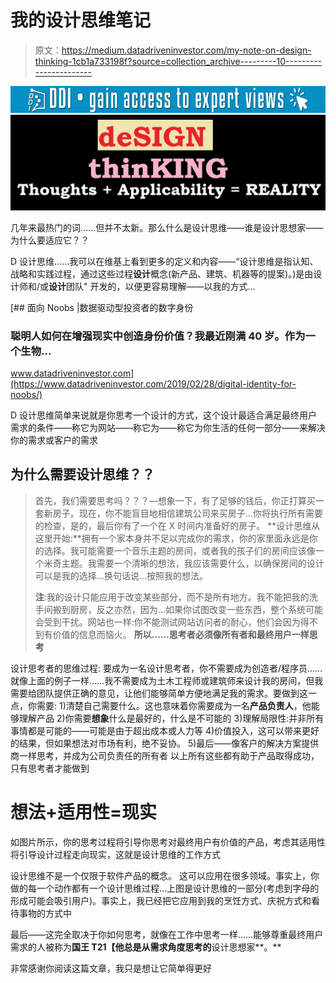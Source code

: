 # 我的设计思维笔记

> 原文：<https://medium.datadriveninvestor.com/my-note-on-design-thinking-1cb1a733198f?source=collection_archive---------10----------------------->

[![](img/c2f6db5af45ec42b31c8361293d12f7e.png)](http://www.track.datadriveninvestor.com/1B9E)![](img/88962c6475447e34314a7a9f6565afba.png)

几年来最热门的词……但并不太新。那么什么是设计思维——谁是设计思想家——为什么要适应它？？

D 设计思维……我可以在维基上看到更多的定义和内容——“设计思维是指认知、战略和实践过程，通过这些过程**设计**概念(新产品、建筑、机器等的提案)。)是由设计师和/或**设计**团队"
开发的，以便更容易理解——以我的方式…

[](https://www.datadriveninvestor.com/2019/02/28/digital-identity-for-noobs/) [## 面向 Noobs |数据驱动型投资者的数字身份

### 聪明人如何在增强现实中创造身份价值？我最近刚满 40 岁。作为一个生物…

www.datadriveninvestor.com](https://www.datadriveninvestor.com/2019/02/28/digital-identity-for-noobs/) 

D 设计思维简单来说就是你思考一个设计的方式，这个设计最适合满足最终用户需求的条件——称它为网站——称它为——称它为你生活的任何一部分——来解决你的需求或客户的需求

## 为什么需要设计思维？？

> 首先，我们需要思考吗？？？—想象一下，有了足够的钱后，你正打算买一套新房子。现在，你不能盲目地相信建筑公司来买房子…你将执行所有需要的检查，是的，最后你有了一个在 X 时间内准备好的房子。
> **设计思维从这里开始:**拥有一个家本身并不足以完成你的需求，你的家里面永远是你的选择。我可能需要一个音乐主题的房间，或者我的孩子们的房间应该像一个米奇主题。我需要一个清晰的想法，我应该需要什么，以确保房间的设计可以是我的选择…换句话说…按照我的想法。
> 
> **注**:我的设计只能应用于改变某些部分，而不是所有地方。我不能把我的洗手间搬到厨房，反之亦然，因为…如果你试图改变一些东西，整个系统可能会受到干扰。网站也一样:你不能测试网站访问者的耐心，他们会因为得不到有价值的信息而恼火。
> **所以……思考者必须像所有者和最终用户一样思考**

设计思考者的思维过程:
要成为一名设计思考者，你不需要成为创造者/程序员……就像上面的例子一样……我不需要成为土木工程师或建筑师来设计我的房间，但我需要给团队提供正确的意见，让他们能够简单方便地满足我的需求。要做到这一点，你需要:
1)清楚自己需要什么。这也意味着你需要成为一名**产品负责人**，他能够理解产品
2)你需要**想象**什么是最好的，什么是不可能的
3)理解局限性:并非所有事情都是可能的——可能是由于超出成本或人力等
4)价值投入，这可以带来更好的结果，但如果想法对市场有利，绝不妥协。
5)最后——像客户的解决方案提供商一样思考，并成为公司负责任的所有者
以上所有这些都有助于产品取得成功，只有思考者才能做到

# 想法+适用性=现实

如图片所示，你的思考过程将引导你思考对最终用户有价值的产品，考虑其适用性将引导设计过程走向现实，这就是设计思维的工作方式

设计思维不是一个仅限于软件产品的概念。
这可以应用在很多领域。事实上，你做的每一个动作都有一个设计思维过程…上图是设计思维的一部分(考虑到字母的形成可能会吸引用户)。事实上，我已经把它应用到我的烹饪方式、庆祝方式和看待事物的方式中

最后——这完全取决于你如何思考，就像在工作中思考一样……能够尊重最终用户需求的人被称为**国王
T21【他总是从需求角度思考的**设计思想家**。**

非常感谢你阅读这篇文章，我只是想让它简单得更好